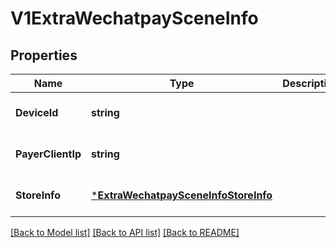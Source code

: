 # V1ExtraWechatpaySceneInfo

## Properties
Name | Type | Description | Notes
------------ | ------------- | ------------- | -------------
**DeviceId** | **string** |  | [optional] [default to null]
**PayerClientIp** | **string** |  | [optional] [default to null]
**StoreInfo** | [***ExtraWechatpaySceneInfoStoreInfo**](ExtraWechatpaySceneInfoStoreInfo.md) |  | [optional] [default to null]

[[Back to Model list]](../README.md#documentation-for-models) [[Back to API list]](../README.md#documentation-for-api-endpoints) [[Back to README]](../README.md)


